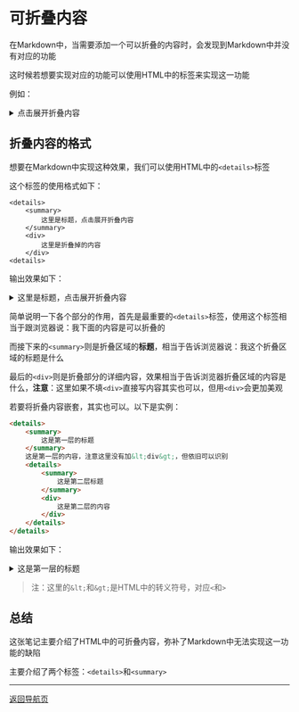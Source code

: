 # 可折叠内容
在Markdown中，当需要添加一个可以折叠的内容时，会发现到Markdown中并没有对应的功能

这时候若想要实现对应的功能可以使用HTML中的标签来实现这一功能

例如：
<details>
    <summary>点击展开折叠内容</summary>
    <div>
    这是折叠内容
    </div>
</details>

## 折叠内容的格式
想要在Markdown中实现这种效果，我们可以使用HTML中的`<details>`标签

这个标签的使用格式如下：

```
<details>
    <summary>
        这里是标题，点击展开折叠内容
    </summary>
    <div>
        这里是折叠掉的内容
    </div>
<details>
```

输出效果如下：

<details>
    <summary>
        这里是标题，点击展开折叠内容
    </summary>
    <div>
        这里是折叠掉的内容
    </div>
</details>

简单说明一下各个部分的作用，首先是最重要的`<details>`标签，使用这个标签相当于跟浏览器说：我下面的内容是可以折叠的

而接下来的`<summary>`则是折叠区域的**标题**，相当于告诉浏览器说：我这个折叠区域的标题是什么

最后的`<div>`则是折叠部分的详细内容，效果相当于告诉浏览器折叠区域的内容是什么，**注意**：这里如果不填`<div>`直接写内容其实也可以，但用`<div>`会更加美观

若要将折叠内容嵌套，其实也可以。以下是实例：

``` HTML
<details>
    <summary>
        这是第一层的标题
    </summary>
    这是第一层的内容，注意这里没有加&lt;div&gt;，但依旧可以识别
    <details>
        <summary>
            这是第二层标题
        </summary>
        <div>
            这是第二层的内容
        </div>
    </details>
</details>
```

输出效果如下：

<details>
    <summary>
        这是第一层的标题
    </summary>
    这是第一层的内容，注意这里没有加&lt;div&gt;，但依旧可以识别
    <details>
        <summary>
            这是第二层标题
        </summary>
        <div>
            这是第二层的内容
        </div>
    </details>
</details>

> 注：这里的`&lt;`和`&gt;`是HTML中的转义符号，对应`<`和`>`

## 总结
这张笔记主要介绍了HTML中的可折叠内容，弥补了Markdown中无法实现这一功能的缺陷

主要介绍了两个标签：`<details>`和`<summary>`

---
[返回导航页](index.md)